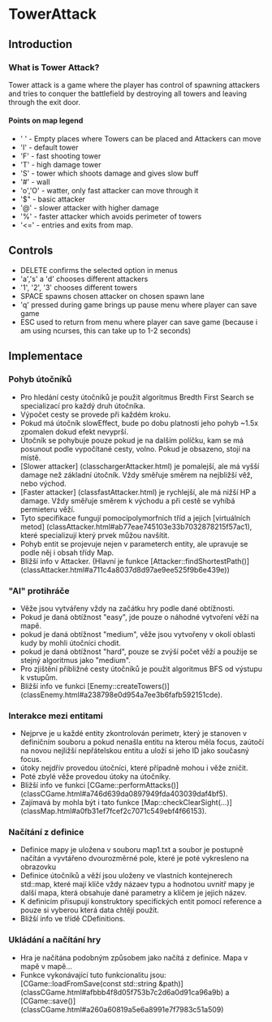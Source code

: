 TowerAttack
=============

## Introduction

### What is Tower Attack?
Tower attack is a game where the player has control of spawning attackers and tries to conquer the battlefield 
by destroying all towers and leaving through the exit door.


#### Points on map legend
- ' ' - Empty places where Towers can be placed and Attackers can move
- 'I' - default tower
- 'F' - fast shooting tower
- 'T' - high damage tower
- 'S' - tower which shoots damage and gives slow buff
- '#' - wall
- 'o','O' - watter, only fast attacker can move through it
- '$" - basic attacker
- '@' - slower attacker with higher damage
- '%' - faster attacker which avoids perimeter of towers
- '<=' - entries and exits from map.


## Controls
- DELETE confirms the selected option in menus
- 'a','s' a 'd' chooses different attackers
- '1', '2', '3' chooses different towers
- SPACE spawns chosen attacker on chosen spawn lane
- 'q' pressed during game brings up pause menu where player can save game 
- ESC used to return from menu where player can save game (because i am using ncurses, this can take up to 1-2 seconds)

## Implementace

### Pohyb útočníků
- Pro hledání cesty útočníků je použit algoritmus Bredth First Search se specializací pro každý druh útočníka.
- Výpočet cesty se provede při každém kroku.
- Pokud má útočník slowEffect, bude po dobu platnosti jeho pohyb ~1.5x zpomalen dokud efekt nevyprší.
- Útočník se pohybuje pouze pokud je na dalším políčku, kam se má posunout podle vypočítané cesty, volno. Pokud je obsazeno, stojí na místě.
- [Slower attacker] (classchargerAttacker.html) je pomalejší, ale má vyšší damage než základní útočník. Vždy směřuje směrem na nejbližší věž, nebo východ.
- [Faster attacker] (classfastAttacker.html) je rychlejší, ale má nižší HP a damage. Vždy směřuje směrem k východu a při cestě se vyhíbá permieteru věží.
- Tyto specifikace fungují pomocípolymorfních tříd a jejich [virtuálních metod] (classAttacker.html#ab77eae745103e33b7032878215f57ac1), které specializují který prvek můžou navšítit.
- Pohyb entit se projevuje nejen v parameterch entity, ale upravuje se podle něj i obsah třídy Map.
- Bližší info v Attacker. (Hlavní je funkce [Attacker::findShortestPath()] (classAttacker.html#a711c4a8037d8d97ae9ee525f9b6e439e))

### "AI" protihráče
- Věže jsou vytvářeny vždy na začátku hry podle dané obtížnosti.
- Pokud je daná obtížnost "easy", jde pouze o náhodné vytvoření věží na mapě.
- pokud je daná obtížnost "medium", věže jsou vytvořeny v okolí oblasti kudy by mohli útočníci chodit.
- pokud je daná obtížnost "hard", pouze se zvýší počet věží a použije se stejný algoritmus jako "medium".
- Pro zjištění přibližné cesty útočníků je použit algoritmus BFS od výstupu k vstupům.
- Bližší info ve funkci [Enemy::createTowers()] (classEnemy.html#a238798e0d954a7ee3b6fafb592151cde).

### Interakce mezi entitami
- Nejprve je u každé entity zkontrolován perimetr, který je stanoven v definičním souboru a pokud nenašla entitu na kterou měla focus, 
zaútočí na novou nejližší nepřátelskou entitu a uloží si jeho ID jako současný focus. 
- útoky nejdřív provedou útočníci, které případně mohou i věže zničit.
- Poté zbylé věže provedou útoky na útočníky.
- Bližší info ve funkci [CGame::performAttacks()] (classCGame.html#a746d639da0897949fda403039daf4bf5).
- Zajímavá by mohla být i tato funkce [Map::checkClearSight(...)] (classMap.html#a0fb31ef7fcef2c7071c549ebf4f66153).

### Načítání z definice
- Definice mapy je uložena v souboru map1.txt a soubor je postupně načítán a vyvtářeno dvourozměrné pole, které je poté vykresleno na obrazovku
- Definice útočníků a věží jsou uloženy ve vlastních kontejnerech std::map, které mají klíče vždy názaev typu a hodnotou
uvnitř mapy je další mapa, která obsahuje dané parametry a klíčem je jejich název.
- K definicím přisupují konstruktory specifických entit pomocí reference a pouze si vyberou která data chtějí použít.
- Bližší info ve třídě CDefinitions.
### Ukládání a načítání hry
- Hra je načítána podobným způsobem jako načítá z definice. Mapa v mapě v mapě... 
- Funkce vykonávající tuto funkcionalitu jsou: 
[CGame::loadFromSave(const std::string &path)] (classCGame.html#afbbb4f8d05f753b7c2d6a0d91ca96a9b) a
[CGame::save()] (classCGame.html#a260a60819a5e6a8991e7f7983c51a509) 

